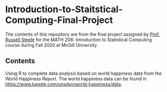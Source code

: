 # Introduction-to-Staitstical-Computing-Final-Project
The contents of this repository are from the final project assigned by [Prof. Russell Steele](https://www.math.mcgill.ca/steele/Site/Home.html) for the MATH 208: Introduction to Statistical Computing course during Fall 2020 at McGill University.
## Contents
Using R to complete data analysis based on world happiness data from the World Happiness Report. The world happiness data can be found in https://www.kaggle.com/unsdsn/world-happiness/data.

